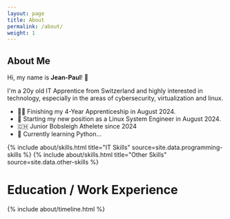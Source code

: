 ```yaml
---
layout: page
title: About
permalink: /about/
weight: 1
---
```


## **About Me**
Hi, my name is **Jean-Paul**! :wave:  

I'm a 20y old IT Apprentice from Switzerland and highly interested in technology, especially in the areas of cybersecurity, virtualization and linux.
- :student: Finishing my 4-Year Apprenticeship in August 2024.
- :penguin: Starting my new position as a Linux System Engineer in August 2024.
- :switzerland: Junior Bobsleigh Athelete since 2024
- :snake: Currently learning Python...

<div class="row">
{% include about/skills.html title="IT Skills" source=site.data.programming-skills %}
{% include about/skills.html title="Other Skills" source=site.data.other-skills %}
</div>

# **Education / Work Experience**
<div class="row">
{% include about/timeline.html %}
</div>
